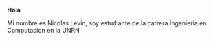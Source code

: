  **Hola**

Mi nombre es Nicolas Levin, soy estudiante de la carrera Ingenieria en Computacion en la UNRN
